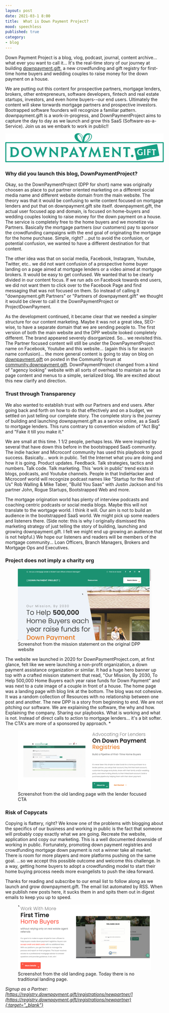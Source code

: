 ```yaml
---
layout: post
date: 2021-03-1 8:00
title:  What is Down Payment Project?
mood: speechless
published: true
category: 
- blog
---
```


Down Payment Project is a blog, vlog, podcast, journal, content archive... what ever you want to call it...  It's the real-time story of our journey at building [downpayment.gift](https://downpayment.gift/), a new crowdfunding and gift registry for first-time home buyers and wedding couples to raise money for the down payment on a house.

We are putting out this content for prospective partners, mortgage lenders, brokers, other entrepreneurs, software developers, fintech and real estate startups, investors, and even home buyers--our end users.  Ultimately the content will skew torwards mortgage partners and prospective investors.  Bootrapped software founders will recognize a familiar pattern.   downpayment.gift is a work-in-progress, and DownPaymentProject aims to capture the day to day as we launch and grow this SaaS (Software-as-a-Service).  Join us as we embark to work in public!!

![downpayment.gift logo](/assets/images/DPG_Final_Logo.png)

<!--more-->

### Why did you launch this blog, DownPaymentProject?

Okay, so the DownPaymentProject (DPP for short) name was originally choosen as place to put partner oriented marketing on a different social media name and different website domain from the main website.  The theory was that it would be confusing to write content focused on mortgage lenders and put that on downpayment.gift site itself.  downpayment.gift, the actual user focused app and domain, is focused on home-buyers and wedding couples looking to raise money for the down payment on a house.  The service is completely free to the home buyers and we monetize via Partners.  Basically the mortgage partners (our customers) pay to sponsor the crowdfunding campaigns with the end goal of originating the mortgage for the home purchase.  Simple, right?   ...put to avoid the confusion, or potential confusion, we wanted to have a different destination for that content.  

The other idea was that on social media, Facebook, Instagram, Youtube, Twitter, etc.. we did not want confusion of a prospective home buyer  landing on a page aimed at mortgage lenders or a video aimed at mortgage brokers.  It would be easy to get confused.  We wanted that to be clearly divided in our content focus.  If we run ads on Facebook towards end users, we did not want them to click over to the Facebook Page and find messaging that was not focused on them.   So instead of calling it "downpayment.gift Partners" or "Partners of downpayment.gift" we thought it would be clever to call it the DownPaymentProject or ProjectDownPayment.

As the development continued, it became clear that we needed a simpler structure for our content marketing.   Maybe it was not a great idea, SEO-wise, to have a separate domain that we are sending people to.  The first version of both the main website and the DPP website looked completely different.  The brand appeared severely disorganized.   So... we revisited this.  The Partner focused content will still be under the DownPaymentProject name on Facebook, Youtube and this website... (again this is for search name confusion)... the more general content is going to stay on blog on [downpayment.gift](https://downpayment.gift/) on posted in the Community forum at [community.downpayment.gift](https://community.downpayment.gift).  DownPaymentProject changed from a kind of "agency looking" website with all sorts of overhead to maintain as far as page content and menus to a simple, serialized blog.  We are excited about this new clarify and direction.

### Trust through Transparency 

We also wanted to establish trust with our Partners and end users.  After going back and forth on how to do that effectively and on a budget, we settled on just telling our complete story.  The complete story is the journey of building and launching downpayment.gift as a service online, as a SaaS to mortgage lenders.  This runs contrary to convention wisdom of "Act Big" and "Fake it till you make it."  

We are small at this time.  1 1/2 people, perhaps less.  We were inspired by several that have down this before in the bootstrapped SaaS community.  The indie hacker and Microconf community has used this playbook to good success.  Basically... work in public.  Tell the Internet what you are doing and how it is going.  Product updates.  Feedback.  Talk strategies, tactics and numbers.  Talk code. Talk marketing.  This 'work in public' trend exists in blogs, podcasts, and Youtube channels.   People in that IndieHacker and Microconf world will recognize podcast names like "Startup for the Rest of Us" Rob Walling & Mike Taber, "Build You Saas" with Justin Jackson and his partner John, Rogue Startups, Bootstrapped Web and more.    

The mortgage origination world has plenty of interview podcasts and coaching centric podcasts or social media blogs.  Maybe this will not translate to the wortgage world.   I think it will.  Our aim is not to build an audience in the bootstrapped SaaS world.  We might pick up some readers and listeners there.   (Side note:  this is why I originally dismissed this marketing strategy of just telling the story of building, launching and growing downpayment.gift.  I felt we might end up growing an audience that is not helpful.)  We hope our listeners and readers will be members of the mortgage community... Loan Officers, Branch Managers, Brokers and Mortgage Ops and Executives.

### Project does not imply a charity org

<figure>
    <img src="/assets/images/screenshots/legacy1.png" />
    <figcaption>Screenshot from the mission statement on the original DPP website</figcaption>
</figure>

The website we launched in 2020 for DownPaymentProject.com, at first glance, felt like we were launching a non-profit organization, a down payment assistance organization or similar.  It had a huge hero banner up top with a crafted mission statement that read, "Our Mission, By 2030, To Help 500,000 Home Buyers each year raise funds for Down Payment" and was next to a cute image of a couple in front of a house.  The home page was a landing page with blog link at the bottom.  The blog was not cohesive.  It was a random collection of Resources with no relationship between one post and another.   The new DPP is a story from beginning to end.   We are not pitching our software.  We are explaining the software, the why and how.  Explaining the company.  Sharing our playbooks.  What is working and what is not.  Instead of direct calls to action to mortgage lenders... it's a bit softer.  The CTA's are more of a sponsored by approach.  * 

<figure>
    <img src="/assets/images/screenshots/legacy2.png" />
    <figcaption>Screenshot from the old landing page with the lender focused CTA</figcaption>
</figure>

### Risk of Copycats

Copying is flattery, right?  We know one of the problems with blogging about the specifics of our business and working in public is the fact that someone will probably copy exactly what we are going. Recreate the website, application and copy our marketing.   This is a well documented downside of working in public.  Fortunately, promoting down payment registries and crowdfunding mortgage down payment is not a winner take all market.   There is room for more players and more platforms pushing on the same goal.  ...so we accept this possible outcome and welcome this challenge.  In a way, getting home buyers to adopt a crowdfunding model to start their home buying process needs more evangelists to push the idea forward.

Thanks for reading and subscribe to our email list to follow along as we launch and grow downpayment.gift.   The email list automated by RSS.  When we publish new posts here, it sucks them in and spits them out in digest emails to keep you up to speed.

<figure>
    <img src="/assets/images/screenshots/legacy3.png" />
    <figcaption>Screenshot from the old landing page.   Today there is no traditional landing page.</figcaption>
</figure>



*Signup as a Partner: [https://registry.downpayment.gift/registrations/newpartner/](https://registry.downpayment.gift/registrations/newpartner){:target="_blank"}*